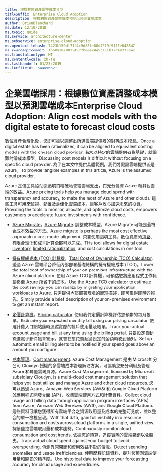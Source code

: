 ```yaml
---
title: 根據數位資產調整成本模型
titleSuffix: Enterprise Cloud Adoption
description: 根據數位資產調整成本模型以預測雲端成本
author: BrianBlanchard
ms.date: 12/10/2018
ms.topic: guide
ms.service: architecture-center
ms.subservice: enterprise-cloud-adoption
ms.openlocfilehash: 7423b159df7ff4c9d88fe00d7979f9f15e648847
ms.sourcegitcommit: 1b50810208354577b00e89e5c031b774b02736e2
ms.translationtype: HT
ms.contentlocale: zh-TW
ms.lasthandoff: 01/23/2019
ms.locfileid: "54485632"
---
```

# <a name="enterprise-cloud-adoption-align-cost-models-with-the-digital-estate-to-forecast-cloud-costs"></a><span data-ttu-id="05eae-103">企業雲端採用：根據數位資產調整成本模型以預測雲端成本</span><span class="sxs-lookup"><span data-stu-id="05eae-103">Enterprise Cloud Adoption: Align cost models with the digital estate to forecast cloud costs</span></span>

<span data-ttu-id="05eae-104">數位資產合理化後，您即可據以調整出所選雲端提供者的對等成本模型。</span><span class="sxs-lookup"><span data-stu-id="05eae-104">Once a digital estate has been rationalized, it can be aligned to equivalent costing models with the chosen cloud provider.</span></span> <span data-ttu-id="05eae-105">若未以特定的雲端提供者為基礎，就很難討論成本模型。</span><span class="sxs-lookup"><span data-stu-id="05eae-105">Discussing cost models is difficult without focusing on a specific cloud provider.</span></span> <span data-ttu-id="05eae-106">為了在本文中提供具體範例，我們將假設雲端提供者是 Azure。</span><span class="sxs-lookup"><span data-stu-id="05eae-106">To provide tangible examples in this article, Azure is the assumed cloud provider.</span></span>

<span data-ttu-id="05eae-107">Azure 定價工具協助您透明而精確地管理雲端支出，而充分發揮 Azure 和其他雲端的效益。</span><span class="sxs-lookup"><span data-stu-id="05eae-107">Azure pricing tools help you manage cloud spend with transparency and accuracy, to make the most of Azure and other clouds.</span></span> <span data-ttu-id="05eae-108">這些工具可用來監視、配置及最佳化雲端成本，讓客戶放心加速未來的投資。</span><span class="sxs-lookup"><span data-stu-id="05eae-108">Providing the tools to monitor, allocate, and optimize cloud costs, empowers customers to accelerate future investments with confidence.</span></span>

- <span data-ttu-id="05eae-109">[Azure Migrate](/azure/migrate/migrate-overview)。</span><span class="sxs-lookup"><span data-stu-id="05eae-109">[Azure Migrate](/azure/migrate/migrate-overview).</span></span> <span data-ttu-id="05eae-110">調整成本模型，Azure Migrate 可能是最符合成本效益的方法。</span><span class="sxs-lookup"><span data-stu-id="05eae-110">Azure migrate is perhaps the most cost effective approach to cost model alignment.</span></span> <span data-ttu-id="05eae-111">只要使用這項工具，數位資產的[清查](inventory.md)、[有限合理化](rationalize.md)和成本計算全都可以完成。</span><span class="sxs-lookup"><span data-stu-id="05eae-111">This tool allows for digital estate [inventory](inventory.md), [limited rationalization](rationalize.md), and cost calculations in one tool.</span></span>

- <span data-ttu-id="05eae-112">[擁有權總成本 (TCO) 計算機](https://azure.com/tco)。</span><span class="sxs-lookup"><span data-stu-id="05eae-112">[Total Cost of Ownership (TCO) Calculator](https://azure.com/tco).</span></span> <span data-ttu-id="05eae-113">透過 Azure 雲端平台降低內部部署基礎結構的擁有權總成本 (TCO)。</span><span class="sxs-lookup"><span data-stu-id="05eae-113">Lower the total cost of ownership of your on-premises infrastructure with the Azure cloud platform.</span></span> <span data-ttu-id="05eae-114">使用 Azure TCO 計算機，可預估您將應用程式工作負載移至 Azure 所省下的成本。</span><span class="sxs-lookup"><span data-stu-id="05eae-114">Use the Azure TCO calculator to estimate the cost savings you can realize by migrating your application workloads to Azure.</span></span> <span data-ttu-id="05eae-115">只需提供內部部署環境的簡短描述，即可取得即時的報告。</span><span class="sxs-lookup"><span data-stu-id="05eae-115">Simply provide a brief description of your on-premises environment to get an instant report.</span></span>

- <span data-ttu-id="05eae-116">[定價計算機](https://azure.microsoft.com/en-in/pricing/)。</span><span class="sxs-lookup"><span data-stu-id="05eae-116">[Pricing calculator](https://azure.microsoft.com/en-in/pricing/).</span></span> <span data-ttu-id="05eae-117">使用我們定價計算機評估您預期的每月帳單。</span><span class="sxs-lookup"><span data-stu-id="05eae-117">Estimate your expected monthly bill using our pricing calculator.</span></span> <span data-ttu-id="05eae-118">使用計費入口網站隨時追蹤實際的帳戶使用量及帳單。</span><span class="sxs-lookup"><span data-stu-id="05eae-118">Track your actual account usage and bill at any time using the billing portal.</span></span> <span data-ttu-id="05eae-119">只要設定自動寄送電子郵件帳單警示，就會在您花費超過設定的金額時收到通知。</span><span class="sxs-lookup"><span data-stu-id="05eae-119">Set up automatic email billing alerts to be notified if your spend goes above an amount you configure.</span></span>

- <span data-ttu-id="05eae-120">[成本管理](https://azure.microsoft.com/en-in/services/cost-management/)。</span><span class="sxs-lookup"><span data-stu-id="05eae-120">[Cost management](https://azure.microsoft.com/en-in/services/cost-management/).</span></span> <span data-ttu-id="05eae-121">Azure Cost Management 是由 Microsoft 分公司 Cloudyn 授權的多雲端成本管理解決方案，可協助您充分利用及管理 Azure 和其他雲端資源。</span><span class="sxs-lookup"><span data-stu-id="05eae-121">Azure Cost Management, licensed by Microsoft subsidiary Cloudyn, is a multi-cloud cost management solution that helps you best utilize and manage Azure and other cloud resources.</span></span> <span data-ttu-id="05eae-122">您可以透過 Azure、Amazon Web Services (AWS) 和 Google Cloud Platform 的應用程式開發介面 (API)，收集雲端使用方式和計費資料。</span><span class="sxs-lookup"><span data-stu-id="05eae-122">Collect cloud usage and billing data through application program interfaces (APIs) from Azure, Amazon Web Services (AWS), and Google Cloud Platform.</span></span> <span data-ttu-id="05eae-123">這些資料可讓您獲得所有雲端平台之資源取用量及成本的完整可見度，並以整合的單一檢視呈現。</span><span class="sxs-lookup"><span data-stu-id="05eae-123">With that data, gain full visibility into resource consumption and costs across cloud platforms in a single, unified view.</span></span> <span data-ttu-id="05eae-124">持續監控雲端取用量和成本趨勢。</span><span class="sxs-lookup"><span data-stu-id="05eae-124">Continuously monitor cloud consumption and cost trends.</span></span> <span data-ttu-id="05eae-125">依據您的預算，追蹤實際的雲端開銷以免超支。</span><span class="sxs-lookup"><span data-stu-id="05eae-125">Track actual cloud spend against your budget to avoid overspending.</span></span> <span data-ttu-id="05eae-126">偵測異常開銷和使用效益不彰的情況。</span><span class="sxs-lookup"><span data-stu-id="05eae-126">Detect spending anomalies and usage inefficiencies.</span></span> <span data-ttu-id="05eae-127">使用歷程記錄資料，提升您預測雲端使用量和開支的精準度。</span><span class="sxs-lookup"><span data-stu-id="05eae-127">Use historical data to improve your forecasting accuracy for cloud usage and expenditures.</span></span>
